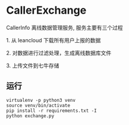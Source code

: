 # CallerExchange
CallerInfo 离线数据管理服务, 服务主要有三个过程

1\. 从 leancloud 下载所有用户上报的数据

2\. 对数据进行过滤处理，生成离线数据库文件

3\. 上传文件到七牛存储

## 运行

```
virtualenv -p python3 venv
source venv/bin/activate
pip install -r requirements.txt -I
python exchange.py
```
